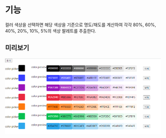 # 기능

컬러 색상을 선택하면 해당 색상을 기준으로 명도/채도를 계산하여 각각 80%, 60%, 40%, 20%, 10%, 5%의 색상 팔레트를 추출한다.

## 미리보기

![thumbnail](public/image01.png)
